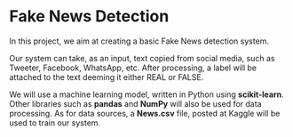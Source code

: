 # Fake News Detection

In this project, we aim at creating a basic Fake News detection system.

Our system can take, as an input, text copied from social media, such as Tweeter, Facebook, WhatsApp, etc. After processing, a label will be attached to the text deeming it either REAL or FALSE.

We will use a machine learning model, written in Python using **scikit-learn**. Other libraries such as **pandas** and **NumPy** will also be used for data processing. As for data sources, a **News.csv** file, posted at Kaggle will be used to train our system.
